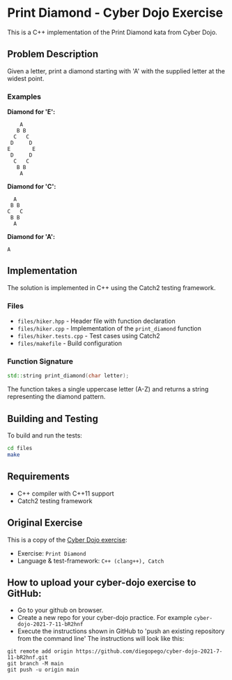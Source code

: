 # Print Diamond - Cyber Dojo Exercise

This is a C++ implementation of the Print Diamond kata from Cyber Dojo.

## Problem Description

Given a letter, print a diamond starting with 'A' with the supplied letter at the widest point.

### Examples

**Diamond for 'E':**
```
    A    
   B B   
  C   C  
 D     D 
E       E
 D     D 
  C   C  
   B B   
    A    
```

**Diamond for 'C':**
```
  A  
 B B 
C   C
 B B 
  A  
```

**Diamond for 'A':**
```
A
```

## Implementation

The solution is implemented in C++ using the Catch2 testing framework.

### Files
- `files/hiker.hpp` - Header file with function declaration
- `files/hiker.cpp` - Implementation of the `print_diamond` function
- `files/hiker.tests.cpp` - Test cases using Catch2
- `files/makefile` - Build configuration

### Function Signature
```cpp
std::string print_diamond(char letter);
```

The function takes a single uppercase letter (A-Z) and returns a string representing the diamond pattern.

## Building and Testing

To build and run the tests:

```bash
cd files
make
```

## Requirements

- C++ compiler with C++11 support
- Catch2 testing framework

## Original Exercise

This is a copy of the [Cyber Dojo exercise](https://cyber-dojo.org/kata/edit/PufH9A):
- Exercise: `Print Diamond`
- Language & test-framework: `C++ (clang++), Catch`

## How to upload your cyber-dojo exercise to GitHub:
- Go to your github on browser.
- Create a new repo for your cyber-dojo practice. For example `cyber-dojo-2021-7-11-bR2hnf`
- Execute the instructions shown in GitHub to 'push an existing repository from the command line'
The instructions will look like this:
```
git remote add origin https://github.com/diegopego/cyber-dojo-2021-7-11-bR2hnf.git
git branch -M main
git push -u origin main
```